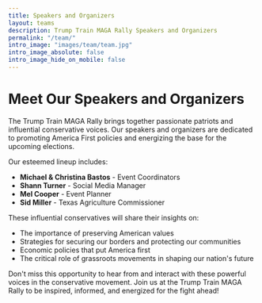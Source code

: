 ```yaml
---
title: Speakers and Organizers
layout: teams
description: Trump Train MAGA Rally Speakers and Organizers
permalink: "/team/"
intro_image: "images/team/team.jpg"
intro_image_absolute: false
intro_image_hide_on_mobile: false
---
```


# Meet Our Speakers and Organizers

The Trump Train MAGA Rally brings together passionate patriots and influential conservative voices. Our speakers and organizers are dedicated to promoting America First policies and energizing the base for the upcoming elections.

Our esteemed lineup includes:

- **Michael & Christina Bastos** - Event Coordinators
- **Shann Turner** - Social Media Manager
- **Mel Cooper** - Event Planner
- **Sid Miller** - Texas Agriculture Commissioner

These influential conservatives will share their insights on:

- The importance of preserving American values
- Strategies for securing our borders and protecting our communities
- Economic policies that put America first
- The critical role of grassroots movements in shaping our nation's future

Don't miss this opportunity to hear from and interact with these powerful voices in the conservative movement. Join us at the Trump Train MAGA Rally to be inspired, informed, and energized for the fight ahead!
